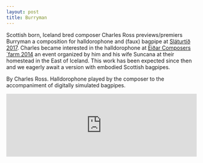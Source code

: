 ```yaml
---
layout: post
title: Burryman
---
```

Scottish born, Iceland bred composer Charles Ross previews/premiers Burryman a composition for halldorophone and (faux) bagpipe at [Sláturtíð 2017](http://www.slatur.is/slaturtid/slaturtid-2017/). Charles became interested in the halldorophone at [Eiðar Composers´farm 2014](http://composerfarm.blogspot.co.uk/) an event organized by him and his wife Suncana at their homestead in the East of Iceland. This work has been expected since then and we eagerly await a version with embodied Scottish bagpipes.

By Charles Ross. Halldorophone played by the composer to the accompaniment of digitally simulated bagpipes.

<iframe width="100%" height="166" scrolling="no" frameborder="no" src="https://w.soundcloud.com/player/?url=https%3A//api.soundcloud.com/tracks/365415122&amp;color=%233d2d23&amp;auto_play=false&amp;hide_related=false&amp;show_comments=true&amp;show_user=true&amp;show_reposts=false&amp;show_teaser=true"></iframe>
